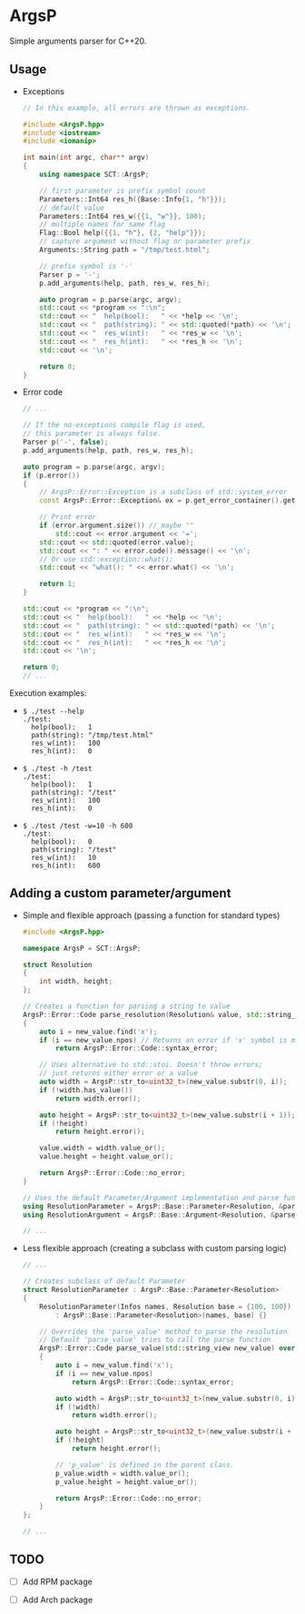 # ArgsP

Simple arguments parser for C++20.

## Usage
- Exceptions
	```cpp
	// In this example, all errors are thrown as exceptions.

	#include <ArgsP.hpp>
	#include <iostream>
	#include <iomanip>

	int main(int argc, char** argv)
	{
		using namespace SCT::ArgsP;

		// first parameter is prefix symbol count
		Parameters::Int64 res_h({Base::Info{1, "h"}});
		// default value
		Parameters::Int64 res_w({{1, "w"}}, 100);
		// multiple names for same flag
		Flag::Bool help({{1, "h"}, {2, "help"}});
		// capture argument without flag or parameter prefix
		Arguments::String path = "/tmp/test.html";

		// prefix symbol is '-'
		Parser p = '-';
		p.add_arguments(help, path, res_w, res_h);

		auto program = p.parse(argc, argv);
		std::cout << *program << ":\n";
		std::cout << "  help(bool):   " << *help << '\n';
		std::cout << "  path(string): " << std::quoted(*path) << '\n';
		std::cout << "  res_w(int):   " << *res_w << '\n';
		std::cout << "  res_h(int):   " << *res_h << '\n';
		std::cout << '\n';

		return 0;
	}
	```
- Error code
	```cpp
	// ...

	// If the no-exceptions compile flag is used,
	// this parameter is always false.
	Parser p('-', false);
	p.add_arguments(help, path, res_w, res_h);

	auto program = p.parse(argc, argv);
	if (p.error())
	{
		// ArgsP::Error::Exception is a subclass of std::system_error
		const ArgsP::Error::Exception& ex = p.get_error_container().get_error();

		// Print error
		if (error.argument.size()) // maybe ""
			std::cout << error.argument << '=';
		std::cout << std::quoted(error.value);
		std::cout << ": " << error.code().message() << '\n';
		// Or use std::exception::what();
		std::cout << "what(): " << error.what() << '\n';

		return 1;
	}

	std::cout << *program << ":\n";
	std::cout << "  help(bool):   " << *help << '\n';
	std::cout << "  path(string): " << std::quoted(*path) << '\n';
	std::cout << "  res_w(int):   " << *res_w << '\n';
	std::cout << "  res_h(int):   " << *res_h << '\n';
	std::cout << '\n';

	return 0;
	// ...
	```

Execution examples:
-	```
	$ ./test --help
	./test:
	  help(bool):   1
	  path(string): "/tmp/test.html"
	  res_w(int):   100
	  res_h(int):   0
	```
-	```
	$ ./test -h /test
	./test:
	  help(bool):   1
	  path(string): "/test"
	  res_w(int):   100
	  res_h(int):   0
	```
-	```
	$ ./test /test -w=10 -h 600
	./test:
	  help(bool):   0
	  path(string): "/test"
	  res_w(int):   10
	  res_h(int):   600
	```

## Adding a custom parameter/argument
- Simple and flexible approach (passing a function for standard types)
	```cpp
	#include <ArgsP.hpp>

	namespace ArgsP = SCT::ArgsP;

	struct Resolution
	{
	    int width, height;
	};

	// Creates a function for parsing a string to value
	ArgsP::Error::Code parse_resolution(Resolution& value, std::string_view new_value)
	{
		auto i = new_value.find('x');
		if (i == new_value.npos) // Returns an error if 'x' symbol is missing
			return ArgsP::Error::Code::syntax_error;

		// Uses alternative to std::stoi. Doesn't throw errors;
		// just returns either error or a value
		auto width = ArgsP::str_to<uint32_t>(new_value.substr(0, i));
		if (!width.has_value())
			return width.error();

		auto height = ArgsP::str_to<uint32_t>(new_value.substr(i + 1));
		if (!height)
			return height.error();

		value.width = width.value_or();
		value.height = height.value_or();

		return ArgsP::Error::Code::no_error;
	}

	// Uses the default Parameter/Argument implementation and parse function
	using ResolutionParameter = ArgsP::Base::Parameter<Resolution, &parse_resolution>;
	using ResolutionArgument = ArgsP::Base::Argument<Resolution, &parse_resolution>;

	// ...
	```
- Less flexible approach (creating a subclass with custom parsing logic)
	```cpp
	// ...

	// Creates subclass of default Parameter
	struct ResolutionParameter : ArgsP::Base::Parameter<Resolution>
	{
		ResolutionParameter(Infos names, Resolution base = {100, 100})
			: ArgsP::Base::Parameter<Resolution>(names, base) {}

		// Overrides the 'parse_value' method to parse the resolution
		// Default 'parse_value' tries to call the parse function
		ArgsP::Error::Code parse_value(std::string_view new_value) override
		{
			auto i = new_value.find('x');
			if (i == new_value.npos)
				return ArgsP::Error::Code::syntax_error;

			auto width = ArgsP::str_to<uint32_t>(new_value.substr(0, i));
			if (!width)
				return width.error();

			auto height = ArgsP::str_to<uint32_t>(new_value.substr(i + 1));
			if (!height)
				return height.error();

			// 'p_value' is defined in the parent class.
			p_value.width = width.value_or();
			p_value.height = height.value_or();

			return ArgsP::Error::Code::no_error;
		}
	};

	// ...
	```

## TODO
- [ ] Add RPM package
- [ ] Add Arch package

